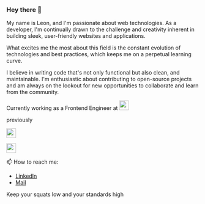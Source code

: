 ### Hey there 👋

My name is Leon, and I'm passionate about web technologies. As a developer, I'm continually drawn to the challenge and creativity inherent in building sleek, user-friendly websites and applications.

What excites me the most about this field is the constant evolution of technologies and best practices, which keeps me on a perpetual learning curve. 

I believe in writing code that's not only functional but also clean, and maintainable. I'm enthusiastic about contributing to open-source projects and am always on the lookout for new opportunities to collaborate and learn from the community.

Currently working as a Frontend Engineer at  [<img src="[https://about.lovoo.com/wp-content/themes/lovoo/inc/assets/images/lovoo-logo.svg](https://d2yk9kjajbiedi.cloudfront.net/damfiles/article_image_12/tuigroup-15/de/medien/Images-Pressemitteilung/2021/2021-05-11-robinson-new-brand-identity/ROB_Kachel_Kopflogo.jpg_150-9cb99bdd73fc52adfc988b6d4e3784b3.jpg)" height="25px">](https://about.lovoo.com/en)

previously

[<img src="https://about.lovoo.com/wp-content/themes/lovoo/inc/assets/images/lovoo-logo.svg" height="25px">](https://about.lovoo.com/en)

[<img src="https://deutschefintechsolutions.de/assets/logo.png" height="25px">](https://about.lovoo.com/en)


📫 How to reach me:

- [LinkedIn](https://www.linkedin.com/in/leon-gieser/)
- [Mail](leon.gieser@gmail.com)

Keep your squats low and your standards high

<!--
**leongieser/leongieser** is a ✨ _special_ ✨ repository because its `README.md` (this file) appears on your GitHub profile.

Here are some ideas to get you started:

- 🔭 I’m currently working on ...
- 🌱 I’m currently learning ...
- 👯 I’m looking to collaborate on ...
- 🤔 I’m looking for help with ...
- 💬 Ask me about ...
- 📫 How to reach me: ...
- 😄 Pronouns: ...
- ⚡ Fun fact: ...
-->
